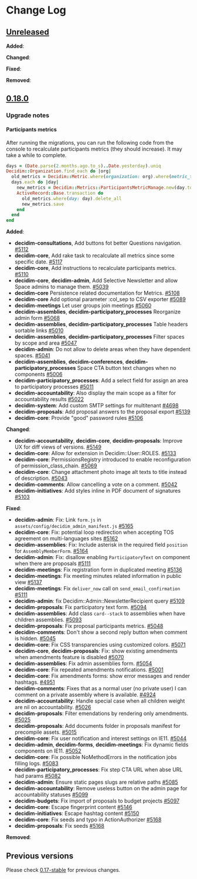 # Change Log

## [Unreleased](https://github.com/decidim/decidim/tree/0.18-stable)

**Added**:

**Changed**:

**Fixed**:

**Removed**:

## [0.18.0](https://github.com/decidim/decidim/tree/v0.18.0)

### Upgrade notes

#### Participants metrics

After running the migrations, you can run the following code from the console to recalculate participants metrics (they should increase). It may take a while to complete.

```ruby
days = (Date.parse(2.months.ago.to_s)..Date.yesterday).uniq
Decidim::Organization.find_each do |org|
  old_metrics = Decidim::Metric.where(organization: org).where(metric_type: "participants")
  days.each do |day|
    new_metrics = Decidim::Metrics::ParticipantsMetricManage.new(day.to_s, org)
    ActiveRecord::Base.transaction do
      old_metrics.where(day: day).delete_all
      new_metrics.save
    end
  end
end
```

**Added**:

- **decidim-consultations**, Add buttons fot better Questions navigation. [#5112](https://github.com/decidim/decidim/pull/5112)
- **decidim-core**, Add rake task to recalculate all metrics since some specific date. [#5117](https://github.com/decidim/decidim/pull/5117)
- **decidim-core**, Add instructions to recalculate participants metrics. [#5110](https://github.com/decidim/decidim/pull/5110)
- **decidim-core**, **decidim-admin**, Add Selective Newsletter and allow Space admins to manage them. [#5039](https://github.com/decidim/decidim/pull/5039)
- **decidim-core** Persistence related documentation for Metrics. [\#5108](https://github.com/decidim/decidim/pull/5108)
- **decidim-core** Add optional parameter :col_sep to CSV exporter [\#5089](https://github.com/decidim/decidim/pull/5089)
- **decidim-meetings** Let user groups join meetings [\#5060](https://github.com/decidim/decidim/pull/5060)
- **decidim-assemblies**, **decidim-participatory_processes** Reorganize admin form [\#5068](https://github.com/decidim/decidim/pull/5068)
- **decidim-assemblies**, **decidim-participatory_processes** Table headers sortable links [\#5010](https://github.com/decidim/decidim/pull/5010)
- **decidim-assemblies**, **decidim-participatory_processes** Filter spaces by scope and area [\#5047](https://github.com/decidim/decidim/pull/5047)
- **decidim-admin**: Do not allow to delete areas when they have dependent spaces. [#5041](https://github.com/decidim/decidim/pull/5041)
- **decidim-assemblies**, **decidim-conferences**, **decidim-participatory_processes** Space CTA button text changes when no components [\#5006](https://github.com/decidim/decidim/pull/5006)
- **decidim-participatory_processes**: Add a select field for assign an area to participatory processes [#5011](https://github.com/decidim/decidim/pull/5011)
- **decidim-accountability**: Also display the main scope as a filter for accountability results [#5022](https://github.com/decidim/decidim/pull/5022)
- **decidim-system**: Add custom SMTP settings for multitenant [#4698](https://github.com/decidim/decidim/pull/4698)
- **decidim-proposals**: Add proposal answers to the proposal export [#5139](https://github.com/decidim/decidim/pull/5139)
- **decidim-core**: Provide "good" password rules [#5106](https://github.com/decidim/decidim/pull/5106)

**Changed**:

- **decidim-accountability**, **decidim-core**, **decidim-proposals**: Improve UX for diff views of versions. [#5149](https://github.com/decidim/decidim/pull/5149)
- **decidim-core**: Allow for extension in Decidim::User::ROLES. [#5133](https://github.com/decidim/decidim/pull/5133)
- **decidim-core**: PermissionsRegistry introduced to enable reconfiguration of permission_class_chain. [#5069](https://github.com/decidim/decidim/pull/5069)
- **decidim-core**: Change attachment photo image alt texts to title instead of description. [#5043](https://github.com/decidim/decidim/pull/5043)
- **decidim-comments**: Allow cancelling a vote on a comment. [#5042](https://github.com/decidim/decidim/pull/5042)
- **decidim-initiatives**: Add styles inline in PDF document of signatures [#5103](https://github.com/decidim/decidim/pull/5103)

**Fixed**:

- **decidim-admin**: Fix: Link `form.js` in `assets/config/decidim_admin_manifest.js` [\#5165](https://github.com/decidim/decidim/pull/5165)
- **decidim-core**: Fix: potential loop redirection when accepting TOS agreement on multi-languages sites [\#5162](https://github.com/decidim/decidim/pull/5162)
- **decidim-assemblies**: Fix: Include asterisk in the required field `position` for `AssemblyMemberForm`. [\#5164](https://github.com/decidim/decidim/pull/5164)
- **decidim-admin**: Fix: disallow enabling `ParticipatoryText` on component when there are proposals [\#5111](https://github.com/decidim/decidim/pull/5111)
- **decidim-meetings**: Fix registration form in duplicated meeting [\#5136](https://github.com/decidim/decidim/pull/5136)
- **decidim-meetings**: Fix meeting minutes related information in public view [\#5137](https://github.com/decidim/decidim/pull/5137)
- **decidim-meetings**: Fix `deliver_now` call on `send_email_confirmation` [\#5111](https://github.com/decidim/decidim/pull/5111)
- **decidim-admin**: fix Decidim::Admin::NewsletterRecipient query [\#5109](https://github.com/decidim/decidim/pull/5109)
- **decidim-proposals**: Fix participatory text form. [#5094](https://github.com/decidim/decidim/pull/5094)
- **decidim-assemblies**: Add class `card--stack` to assemblies when have children assemblies. [#5093](https://github.com/decidim/decidim/pull/5093)
- **decidim-proposals**: Fix proposal participants metrics. [#5048](https://github.com/decidim/decidim/pull/5048)
- **decidim-comments**: Don't show a second reply button when comment is hidden. [#5045](https://github.com/decidim/decidim/pull/5045)
- **decidim-core**: Fix CSS transparencies using customized colors. [\#5071](https://github.com/decidim/decidim/pull/5071)
- **decidim-core**, **decidim-proposals**: Fix: show existing amendments when amendments feature is disabled [\#5070](https://github.com/decidim/decidim/pull/5070)
- **decidim-assemblies**: Fix admin assemblies form. [\#5054](https://github.com/decidim/decidim/pull/5054)
- **decidim-core**: Fix repeated amendments notifications. [\#5001](https://github.com/decidim/decidim/pull/5001)
- **decidim-core**: Fix amendments forms: show error messages and render hashtags. [#4951](https://github.com/decidim/decidim/pull/4951)
- **decidim-comments**: Fixes that as a normal user (no private user) I can comment on a private assembly where is available. [#4924](https://github.com/decidim/decidim/pull/4924)
- **decidim-accountability**: Handle special case when all children weight are nil on accountability. [#5026](https://github.com/decidim/decidim/pull/5026)
- **decidim-proposals**: Filter emendations by rendering only amendments. [#5025](https://github.com/decidim/decidim/pull/5025)
- **decidim-proposals**: Add documents folder in proposals manifest for precompile assets. [#5015](https://github.com/decidim/decidim/pull/5015)
- **decidim-core**: Fix user notification and interest settings on IE11. [#5044](https://github.com/decidim/decidim/pull/5044)
- **decidim-admin**, **decidim-forms**, **decidim-meetings**: Fix dynamic fields components on IE11. [#5052](https://github.com/decidim/decidim/pull/5052)
- **decidim-core**: Fix possible NoMethodErrors in the notification jobs filling logs. [#5083](https://github.com/decidim/decidim/pull/5083)
- **decidim-participatory_processes**: Fix step CTA URL when abse URL had params [#5082](https://github.com/decidim/decidim/pull/5082)
- **decidim-admin**: Ensure static pages slugs are relative paths [#5085](https://github.com/decidim/decidim/pull/5085)
- **decidim-accountability**: Remove useless button on the admin page for accountability statuses [#5099](https://github.com/decidim/decidim/pull/5099)
- **decidim-budgets**: Fix import of proposals to budget projects [#5097](https://github.com/decidim/decidim/pull/5097)
- **decidim-core**: Escape fingerprint content [#5146](https://github.com/decidim/decidim/pull/5146)
- **decidim-initiatives**: Escape hashtag content [#5150](https://github.com/decidim/decidim/pull/5150)
- **decidim-core**: Fix seeds and typo in ActionAuthorizer [#5168](https://github.com/decidim/decidim/pull/5168)
- **decidim-proposals**: Fix seeds [#5168](https://github.com/decidim/decidim/pull/5168)

**Removed**:

## Previous versions

Please check [0.17-stable](https://github.com/decidim/decidim/blob/0.17-stable/CHANGELOG.md) for previous changes.

